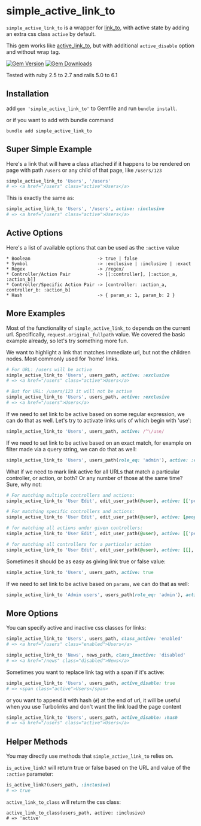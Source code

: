 # simple_active_link_to

`simple_active_link_to` is a wrapper for [link_to](http://api.rubyonrails.org/classes/ActionView/Helpers/UrlHelper.html#method-i-link_to), with active state by adding an extra css class `active` by default.

This gem works like [active_link_to](https://github.com/comfy/active_link_to), but with additional ```active_disable``` option and without wrap tag.

[![Gem Version](https://img.shields.io/gem/v/simple_active_link_to.svg?style=flat)](http://rubygems.org/gems/simple_active_link_to)
[![Gem Downloads](https://img.shields.io/gem/dt/simple_active_link_to.svg?style=flat)](http://rubygems.org/gems/simple_active_link_to)

Tested with ruby 2.5 to 2.7 and rails 5.0 to 6.1

## Installation
add `gem 'simple_active_link_to'` to Gemfile and run `bundle install`.

or if you want to add with bundle command

`bundle add simple_active_link_to`

## Super Simple Example
Here's a link that will have a class attached if it happens to be rendered
on page with path `/users` or any child of that page, like `/users/123`

```ruby
simple_active_link_to 'Users', '/users'
# => <a href="/users" class="active">Users</a>
```

This is exactly the same as:

```ruby
simple_active_link_to 'Users', '/users', active: :inclusive
# => <a href="/users" class="active">Users</a>
```

## Active Options
Here's a list of available options that can be used as the `:active` value

```
* Boolean                         -> true | false
* Symbol                          -> :exclusive | :inclusive | :exact
* Regex                           -> /regex/
* Controller/Action Pair          -> [[:controller], [:action_a, :action_b]]
* Controller/Specific Action Pair -> [controller: :action_a, controller_b: :action_b]
* Hash                            -> { param_a: 1, param_b: 2 }
```

## More Examples
Most of the functionality of `simple_active_link_to` depends on the current
url. Specifically, `request.original_fullpath` value. We covered the basic example
already, so let's try something more fun.

We want to highlight a link that matches immediate url, but not the children
nodes. Most commonly used for 'home' links.

```ruby
# For URL: /users will be active
simple_active_link_to 'Users', users_path, active: :exclusive
# => <a href="/users" class="active">Users</a>
```

```ruby
# But for URL: /users/123 it will not be active
simple_active_link_to 'Users', users_path, active: :exclusive
# => <a href="/users">Users</a>
```

If we need to set link to be active based on some regular expression, we can do
that as well. Let's try to activate links urls of which begin with 'use':

```ruby
simple_active_link_to 'Users', users_path, active: /^\/use/
```

If we need to set link to be active based on an exact match, for example on
filter made via a query string, we can do that as well:

```ruby
simple_active_link_to 'Users', users_path(role_eq: 'admin'), active: :exact
```

What if we need to mark link active for all URLs that match a particular controller,
or action, or both? Or any number of those at the same time? Sure, why not:

```ruby
# For matching multiple controllers and actions:
simple_active_link_to 'User Edit', edit_user_path(@user), active: [['people', 'news'], ['show', 'edit']]

# For matching specific controllers and actions:
simple_active_link_to 'User Edit', edit_user_path(@user), active: [people: :show, news: :edit]

# for matching all actions under given controllers:
simple_active_link_to 'User Edit', edit_user_path(@user), active: [['people', 'news'], []]

# for matching all controllers for a particular action
simple_active_link_to 'User Edit', edit_user_path(@user), active: [[], ['edit']]
```

Sometimes it should be as easy as giving link true or false value:

```ruby
simple_active_link_to 'Users', users_path, active: true
```

If we need to set link to be active based on `params`, we can do that as well:

```ruby
simple_active_link_to 'Admin users', users_path(role_eq: 'admin'), active: { role_eq: 'admin' }
```

## More Options
You can specify active and inactive css classes for links:

```ruby
simple_active_link_to 'Users', users_path, class_active: 'enabled'
# => <a href="/users" class="enabled">Users</a>

simple_active_link_to 'News', news_path, class_inactive: 'disabled'
# => <a href="/news" class="disabled">News</a>
```

Sometimes you want to replace link tag with a span if it's active:

```ruby
simple_active_link_to 'Users', users_path, active_disable: true
# => <span class="active">Users</span>
```

or you want to append it with hash (`#`) at the end of url, it will be useful when you use Turbolinks
and don't want the link load the page content

```ruby
simple_active_link_to 'Users', users_path, active_disable: :hash
# => <a href="/users" class="active">Users</a>
```

## Helper Methods
You may directly use methods that `simple_active_link_to` relies on.

`is_active_link?` will return true or false based on the URL and value of the `:active` parameter:

```ruby
is_active_link?(users_path, :inclusive)
# => true
```

`active_link_to_class` will return the css class:

```
active_link_to_class(users_path, active: :inclusive)
# => 'active'
```
